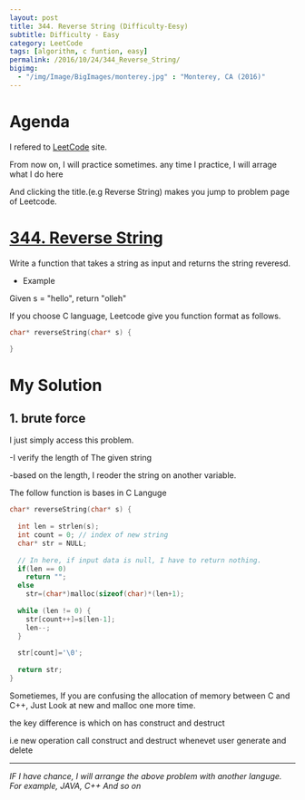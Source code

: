 ```yaml
---
layout: post
title: 344. Reverse String (Difficulty-Eesy)
subtitle: Difficulty - Easy
category: LeetCode
tags: [algorithm, c funtion, easy]
permalink: /2016/10/24/344_Reverse_String/
bigimg: 
  - "/img/Image/BigImages/monterey.jpg" : "Monterey, CA (2016)"
---
```


# Agenda

I refered to [LeetCode](ttps://leetcode.com) site. 
  
From now on, I will practice sometimes. any time I practice, I will arrage what I do here

And clicking the title.(e.g Reverse String) makes you jump to problem page of Leetcode.

# [344. Reverse String](https://leetcode.com/problems/reverse-string/)
 
Write a function that takes a string as input and returns the string reveresd.

 - Example
  
  Given s = "hello", return "olleh"  

If you choose C language, Leetcode give you function format as follows. 

```c
char* reverseString(char* s) {

}
```

# My Solution


## 1. brute force

I just simply access this problem. 
  
-I verify the length of The given string
  
-based on the length, I reoder the string on another variable.
 
 The follow function is bases in C Languge
 
```C
char* reverseString(char* s) {
 
  int len = strlen(s);
  int count = 0; // index of new string 
  char* str = NULL;
  
  // In here, if input data is null, I have to return nothing. 
  if(len == 0)
    return "";
  else 
    str=(char*)malloc(sizeof(char)*(len+1);
    
  while (len != 0) {
    str[count++]=s[len-1];
    len--;
  }
  
  str[count]='\0';
    
  return str;
}
```

  Sometiemes, If you are confusing the allocation of memory between C and C++, Just Look at new and malloc one more time.
  
  the key difference is which on has construct and destruct
  
  i.e new operation call construct and destruct whenevet user generate and delete

---
 
*IF I have chance, I will arrange the above problem with another languge. For example, JAVA, C++ And so on* 


